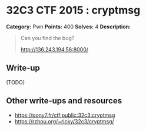 # 32C3 CTF 2015 : cryptmsg

**Category:** Pwn
**Points:** 400
**Solves:** 4
**Description:**

> Can you find the bug?
> 
> 
> <http://136.243.194.56:8000/>


## Write-up

(TODO)

## Other write-ups and resources

* <https://pony7.fr/ctf:public:32c3:cryptmsg>
* <https://rzhou.org/~ricky/32c3/cryptmsg/>
